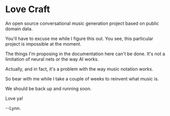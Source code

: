 # Love Craft

An open source conversational music generation project based on public domain data.

You'll have to excuse me while I figure this out. You see, this particular project is impossible at the moment.

The things I'm proposing in the documentation here can't be done. It's not a limitation of neural nets or the way AI works.

Actually, and in fact, it's a problem with the way music notation works.

So bear with me while I take a couple of weeks to reinvent what music is.

We should be back up and running soon.

Love ya!

--Lynn.
